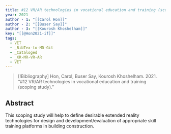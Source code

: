 ```yaml
---
title: #12 VR/AR technologies in vocational education and training (scoping study)
year: 2021
author - 1: "[[Carol Hon]]"
author - 2: "[[Buser Say]]"
author - 3: "[[Kourosh Khoshelham]]"
key: "[[@Hon2021-if]]"
tags:
  - VET
  - _BibTex-to-MD-Git
  - _Cataloged
  - _XR-MR-VR-AR
  - VET
---
```


> [!Bibliography]
> Hon, Carol, Buser Say, Kourosh Khoshelham. 2021. “#12 VR/AR technologies in vocational education and training (scoping study).” 

## Abstract
This scoping study will help to define desirable extended reality technologies for design and development/evaluation of appropriate skill training platforms in building construction.